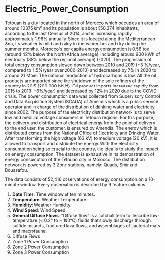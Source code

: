 # Electric_Power_Consumption
Tetouan is a city located in the north of Morocco which occupies an area of around 10375 km² and its
population is about 550.374 inhabitants, according to the last Census of 2014, and is increasing rapidly,
approximately 1.96% annually. Since it is located along the Mediterranean Sea, its weather is mild and
rainy in the winter, hot and dry during the summer months.  Morocco's per capita energy consumption is
0.56 toe (around 42% below the North Africa average), including around 900 kWh of electricity (38% below
the regional average) (2020). The progression of total energy consumption slowed down between 2010 and
2019 (+3 %/year, compared to 4.5%/year over 2000-2010) and decreased by 7% in 2020 to around 21 Mtoe.
The national production of hydrocarbons is low. All the oil products are imported since the shutdown of
the sole refinery of the country in 2015 (200 000 bbl/d). Oil product imports increased rapidly from 2015
to 2019 (+6%/year) and decreased by 12% in 2020 due to the COVID crisis. The power consumption data was
collected from Supervisory Control and Data Acquisition System (SCADA) of Amendis which is a public service
operator and in charge of the distribution of drinking water and electricity since 2002. The purpose of the
electricity distribution network is to serve low and medium voltage consumers in Tetouan regions. For this
purpose, the delivery and distribution of electrical energy from the point of delivery to the end user, the
customer, is ensured by Amendis. The energy which is distributed comes from the National Office of Electricity
and Drinking Water. After transforming the high voltage (63 kV) to medium voltage (20 kV), it is allowed to
transport and distribute the energy.  With the electricity consumption being so crucial to the country, the
idea is to study the impact on energy consumption. The dataset is exhaustive in its demonstration of energy
consumption of the Tétouan city in Morocco. The distribution network is powered by 3 Zone stations, namely:
Quads, Smir and Boussafou.

The data consists of 52,416 observations of energy consumption on a 10-minute window. Every observation is
described by 9 feature columns.

1. **Date Time**: Time window of ten minutes.
2. **Temperature**: Weather Temperature.
3. **Humidity**: Weather Humidity.
4. **Wind Speed**: Wind Speed.
5. **General Diffuse Flows**: “Diffuse flow” is a catchall term to describe low-temperature (< 0.2° to ~ 100°C)
fluids that slowly discharge through sulfide mounds, fractured lava flows, and assemblages of bacterial mats and
macrofauna.
6. Diffuse Flows
7. Zone 1 Power Consumption
8. Zone 2 Power Consumption
9. Zone 3 Power Consumption
